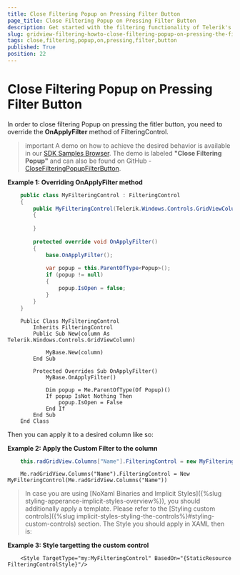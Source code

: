 ```yaml
---
title: Close Filtering Popup on Pressing Filter Button
page_title: Close Filtering Popup on Pressing Filter Button
description: Get started with the filtering functionality of Telerik's {{ site.framework_name }} DataGrid and learn how to close filtering popup on pressing filter button.
slug: gridview-filtering-howto-close-filtering-popup-on-pressing-the-filter-button
tags: close,filtering,popup,on,pressing,filter,button
published: True
position: 22
---
```


# Close Filtering Popup on Pressing Filter Button

In order to close filtering Popup on pressing the fitler button, you need to override the __OnApplyFilter__ method of FilteringControl.

>important A demo on how to achieve the desired behavior is available in our [SDK Samples Browser](https://demos.telerik.com/xaml-sdkbrowser/). The demo is labeled **"Close Filtering Popup"** and can also be found on GitHub - [CloseFilteringPopupFilterButton](https://github.com/telerik/xaml-sdk/tree/master/GridView/CloseFilteringPopupFilterButton).

__Example 1: Overriding OnApplyFilter method__
```C#
	public class MyFilteringControl : FilteringControl
	{
		public MyFilteringControl(Telerik.Windows.Controls.GridViewColumn column) : base(column)
		{         
	
		}        
	   
		protected override void OnApplyFilter()
		{
			base.OnApplyFilter();
	
			var popup = this.ParentOfType<Popup>();
			if (popup != null)
			{
				popup.IsOpen = false;
			}           
		}
	}
```
```VB.NET
	Public Class MyFilteringControl
		Inherits FilteringControl
		Public Sub New(column As Telerik.Windows.Controls.GridViewColumn)
	
			MyBase.New(column)
		End Sub
	
		Protected Overrides Sub OnApplyFilter()
			MyBase.OnApplyFilter()
	
			Dim popup = Me.ParentOfType(Of Popup)()
			If popup IsNot Nothing Then
				popup.IsOpen = False
			End If
		End Sub
	End Class
```

Then you can apply it to a desired column like so:

__Example 2: Apply the Custom Filter to the column__
```C#
	this.radGridView.Columns["Name"].FilteringControl = new MyFilteringControl(this.radGridView.Columns["Name"]);
```
```VB.NET
	Me.radGridView.Columns("Name").FilteringControl = New MyFilteringControl(Me.radGridView.Columns("Name"))
```

>In case you are using [NoXaml Binaries and Implicit Styles]({%slug styling-apperance-implicit-styles-overview%}), you should additionally apply a template. Please refer to the [Styling custom controls]({%slug implicit-styles-styling-the-controls%}#styling-custom-controls) section.
The Style you should apply in XAML then is:

__Example 3: Style targetting the custom control__

```XAML
	<Style TargetType="my:MyFilteringControl" BasedOn="{StaticResource FilteringControlStyle}"/>
```
